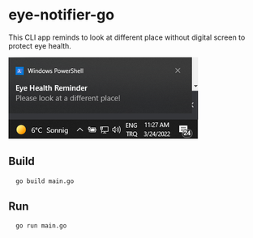 
# eye-notifier-go

This CLI app reminds to look at different place without digital screen to protect eye health.

![Screenshot](notification.png)


## Build

```bash
  go build main.go
```

## Run

```bash
  go run main.go
```
    
    
